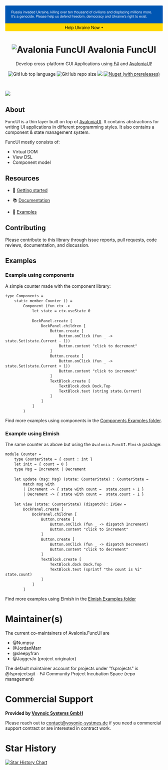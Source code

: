 [![Stand With Ukraine](https://raw.githubusercontent.com/vshymanskyy/StandWithUkraine/main/banner2-direct.svg)](https://vshymanskyy.github.io/StandWithUkraine)

<h1 align="center"><img src="github/img/logo/FuncUI_Boxed.png" width="32px" alt="Avalonia FuncUI"> 
Avalonia FuncUI
</h1>

<p align="center">Develop cross-platform GUI Applications using <a href="https://fsharp.org">F#<a> and <a href="https://github.com/AvaloniaUI/Avalonia">AvaloniaUI</a>!</p>
<p align="center">
<img src="https://img.shields.io/github/languages/top/fsprojects/Avalonia.FuncUI" alt="GitHub top language">
<img alt="GitHub repo size" src="https://img.shields.io/github/repo-size/fsprojects/Avalonia.FuncUI">
<img src="https://img.shields.io/github/license/fsprojects/Avalonia.FuncUI">
<a href="https://www.nuget.org/packages/Avalonia.FuncUI">
  <img alt="Nuget (with prereleases)" src="https://img.shields.io/nuget/vpre/Avalonia.FuncUI?color=green&label=package%20Avalonia.FuncUI">
</a>
</p><br>

![](github/img/hero-multiple-apps.png)

## About
FuncUI is a thin layer built on top of [AvaloniaUI](https://github.com/AvaloniaUI/Avalonia). It contains abstractions 
for writing UI applications in different programming styles. It also contains a component & state management system. 

FuncUI mostly consists of:
- Virtual DOM
- View DSL
- Component model

## Resources

- 💨 [Getting started](https://funcui.avaloniaui.net)

- 📚 [Documentation](https://funcui.avaloniaui.net/)

- 📓 [Examples](https://github.com/fsprojects/Avalonia.FuncUI/tree/master/src/Examples)

## Contributing
Please contribute to this library through issue reports, pull requests, code reviews, documentation, and discussion. 

## Examples
### Example using components
A simple counter made with the component library:

``` f#
type Components =
    static member Counter () =
        Component (fun ctx ->
            let state = ctx.useState 0
    
            DockPanel.create [
                DockPanel.children [
                    Button.create [
                        Button.onClick (fun _ -> state.Set(state.Current - 1))
                        Button.content "click to decrement"
                    ]
                    Button.create [
                        Button.onClick (fun _ -> state.Set(state.Current + 1))
                        Button.content "click to increment"
                    ]
                    TextBlock.create [
                        TextBlock.dock Dock.Top
                        TextBlock.text (string state.Current)
                    ]
                ]
            ]
        )
```

Find more examples using components in the [Components Examples folder](https://github.com/fsprojects/Avalonia.FuncUI/tree/master/src/Examples/Component%20Examples).

### Example using Elmish
The same counter as above but using the `Avalonia.FuncUI.Elmish` package:

```f#
module Counter =
    type CounterState = { count : int }
    let init = { count = 0 }
    type Msg = Increment | Decrement

    let update (msg: Msg) (state: CounterState) : CounterState =
        match msg with
        | Increment -> { state with count =  state.count + 1 }
        | Decrement -> { state with count =  state.count - 1 }
    
    let view (state: CounterState) (dispatch): IView =
        DockPanel.create [
            DockPanel.children [
                Button.create [
                    Button.onClick (fun _ -> dispatch Increment)
                    Button.content "click to increment"
                ]
                Button.create [
                    Button.onClick (fun _ -> dispatch Decrement)
                    Button.content "click to decrement" 
                ]
                TextBlock.create [
                    TextBlock.dock Dock.Top
                    TextBlock.text (sprintf "the count is %i" state.count)
                ]
            ]
        ]    
```

Find more examples using Elmish in the [Elmish Examples folder](https://github.com/fsprojects/Avalonia.FuncUI/tree/master/src/Examples/Elmish%20Examples)

# Maintainer(s)

The current co-maintainers of Avalonia.FuncUI are

* @Numpsy
* @JordanMarr
* @sleepyfran
* @JaggerJo (project originator)

The default maintainer account for projects under "fsprojects" is @fsprojectsgit - F# Community Project Incubation Space (repo management)

# Commercial Support
**Provided by [Voynoic Systems GmbH](https://www.voyonic-systems.de)**

Please reach out to contact@voyonic-systmes.de if you need a commercial support contract or are interested in contract work.

# Star History 

<a href="https://star-history.com/#fsprojects/Avalonia.FuncUI&Date">
  <picture>
    <source media="(prefers-color-scheme: dark)" srcset="https://api.star-history.com/svg?repos=fsprojects/Avalonia.FuncUI&type=Date&theme=dark" />
    <source media="(prefers-color-scheme: light)" srcset="https://api.star-history.com/svg?repos=fsprojects/Avalonia.FuncUI&type=Date" />
    <img alt="Star History Chart" src="https://api.star-history.com/svg?repos=fsprojects/Avalonia.FuncUI&type=Date" />
  </picture>
</a>



